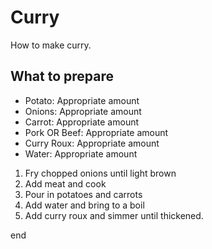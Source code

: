 # Curry
How to make curry.

## What to prepare
- Potato: Appropriate amount
- Onions: Appropriate amount
- Carrot: Appropriate amount
- Pork OR Beef: Appropriate amount
- Curry Roux: Appropriate amount
- Water: Appropriate amount

1. Fry chopped onions until light brown
2. Add meat and cook
3. Pour in potatoes and carrots
4. Add water and bring to a boil
5. Add curry roux and simmer until thickened.

end
